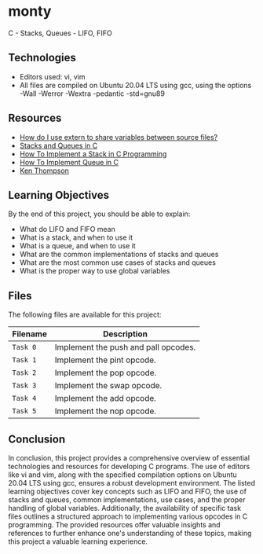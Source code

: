 # monty
C - Stacks, Queues - LIFO, FIFO



## Technologies

* Editors used: vi, vim
* All files are compiled on Ubuntu 20.04 LTS using gcc, using the options -Wall -Werror -Wextra -pedantic -std=gnu89

## Resources

* <a href= "https://stackoverflow.com/questions/1433204/how-do-i-use-extern-to-share-variables-between-source-files">How do I use extern to share variables between source files?</a>
* <a href= "https://data-flair.training/blogs/stacks-and-queues-in-c/">Stacks and Queues in C</a>
* <a href= "https://www.digitalocean.com/community/tutorials/stack-in-c">How To Implement a Stack in C Programming</a>
* <a href= "https://www.edureka.co/blog/queue-in-c/">How To Implement Queue in C</a>
* <a href= "https://en.wikipedia.org/wiki/Ken_Thompson">Ken Thompson</a>

## Learning Objectives

By the end of this project, you should be able to explain:

* What do LIFO and FIFO mean
* What is a stack, and when to use it
* What is a queue, and when to use it
* What are the common implementations of stacks and queues
* What are the most common use cases of stacks and queues
* What is the proper way to use global variables


## Files
The following files are available for this project:

| Filename | Description |
| -------- | ----------- |
| `Task 0` | Implement the push and pall opcodes.|
| `Task 1` | Implement the pint opcode.|
| `Task 2` |Implement the pop opcode. |
| `Task 3` |Implement the swap opcode. |
| `Task 4` |Implement the add opcode. |
| `Task 5` |Implement the nop opcode. |




## Conclusion

In conclusion, this project provides a comprehensive overview of essential technologies and resources for developing C programs. The use of editors like vi and vim, along with the specified compilation options on Ubuntu 20.04 LTS using gcc, ensures a robust development environment. The listed learning objectives cover key concepts such as LIFO and FIFO, the use of stacks and queues, common implementations, use cases, and the proper handling of global variables. Additionally, the availability of specific task files outlines a structured approach to implementing various opcodes in C programming. The provided resources offer valuable insights and references to further enhance one's understanding of these topics, making this project a valuable learning experience.
